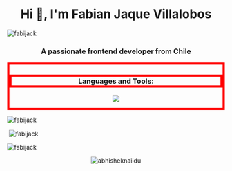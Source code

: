 <!DOCTYPE html>
<html>
  
<head>
  <meta charset="UTF-8">
  <meta http-equiv="refresh" content="30">
  <meta name="viewport" content="width=device-width, initial-scale=1.0">
</head>
  
<body>
<h1 align="center">Hi 👋, I'm Fabian Jaque Villalobos</h1>
<img align="center" src="https://komarev.com/ghpvc/?username=fabijack&label=Profile%20views&color=0e75b6&style=flat" alt="fabijack" />
<h3 align="center">A passionate frontend developer from Chile</h3>
  
<div style="border: 5px solid red;">
  
<h3 style="border: 5px solid red;" align="center">Languages and Tools:</h3>
<p align="center">
  <a href="https://skillicons.dev">
    <img src="https://skillicons.dev/icons?i=html,css,javascript,python,mysql,django,angular,bootstrap,vscode"/>
  </a>
</p>
  
</div>  

<p><img align="center" src="https://github-readme-stats.vercel.app/api/top-langs?username=fabijack&show_icons=true&locale=en&layout=compact" alt="fabijack" /></p>
<p>&nbsp;<img align="center" src="https://github-readme-stats.vercel.app/api?username=fabijack&show_icons=true&locale=en" alt="fabijack" /></p>
<p><img align="center" src="https://github-readme-streak-stats.herokuapp.com/?user=fabijack&" alt="fabijack" /></p>
<p align="center"> <img src="https://github-readme-stats.vercel.app/api?username=abhisheknaiidu&show_icons=true&theme=gotham" alt="abhisheknaiidu" />
  
</body>
</html>
